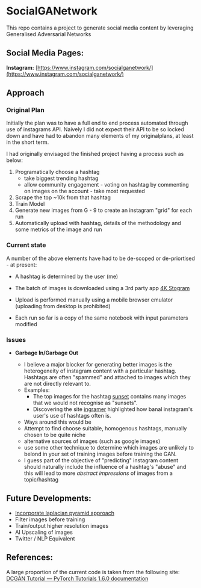 # SocialGANetwork

This repo contains a project to generate social media content by leveraging Generalised Adversarial Networks

## Social Media Pages:
**Instagram:** [https://www.instagram.com/socialganetwork/](https://www.instagram.com/socialganetwork/)

## Approach

### Original Plan
Initially the plan was to have a full end to end process automated through use of instagrams API.
Naively I did not expect their API to be so locked down and have had to abandon many elements of my originalplans, at least in the short term.

I had originally envisaged the finished project having a process such as below:

1. Programatically choose a hashtag
    - take biggest trending hashtag
    - allow community engagement - voting on hashtag by commenting on images on the account - take most requested
2. Scrape the top ~10k from that hashtag
3. Train Model
4. Generate new images from G - 9 to create an instagram "grid" for each run
5. Automatically upload with hashtag, details of the methodology and some metrics of the image and run

### Current state

A number of the above elements have had to be de-scoped or de-priortised - at present:
- A hashtag is determined by the user (me)

- The batch of images is downloaded using a 3rd party app [4K Stogram](https://www.4kdownload.com/products/product-stogram)

- Upload is performed manually using a mobile browser emulator (uploading from desktop is prohibited)

- Each run so far is a copy of the same notebook with input parameters modified

### Issues

- **Garbage In/Garbage Out**

  - I believe a major blocker for generating better images is the heterogeneity of instagram content with a particular hashtag. Hashtags are often "spammed" and attached to images which they are not directly relevant to.
  - Examples:
    - The top images for the hashtag [sunset](https://www.instagram.com/explore/tags/sunset/) contains many images that we would not recognise as "sunsets". 
    - Discovering the site [ingramer](https://ingramer.com/tools/instagram-top-hashtags/) highlighted how banal instagram's user's use of hashtags often is.
  -  Ways around this would be
    - Attempt to find choose suitable, homogenous hashtags, manually chosen to be quite niche
    - alternative sources of images (such as google images)
    - use some other technique to determine which images are unlikely to belond in your set of training images before training the GAN.
  - I guess part of the objective of "predicting" instagram content should naturally include the influence of a hashtag's "abuse" and this will lead to more *abstract impressions* of images from a topic/hashtag



## Future Developments:
- [Incorporate laplacian pyramid approach](https://arxiv.org/pdf/1506.05751.pdf)
- Filter images before training
- Train/output higher resolution images
- AI Upscaling of images
- Twitter / NLP Equivalent

## References:
A large proportion of the current code is taken from the following site:
[DCGAN Tutorial — PyTorch Tutorials 1.6.0 documentation](https://pytorch.org/tutorials/beginner/dcgan_faces_tutorial.html)
